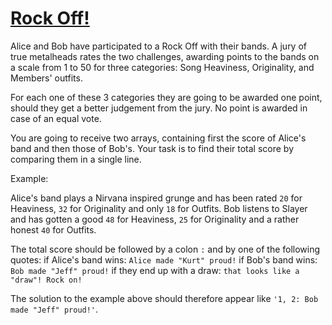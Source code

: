 # [Rock Off!](https://www.codewars.com/kata/rock-off "https://www.codewars.com/kata/5b097da6c3323ac067000036")

Alice and Bob have participated to a Rock Off with their bands. A jury of true metalheads rates the two challenges, awarding points to the bands on a scale from 1 to 50 for three categories: Song Heaviness, Originality, and Members' outfits.

For each one of these 3 categories they are going to be awarded one point, should they get a better judgement from the jury. No point is awarded in case of an equal vote.

You are going to receive two arrays, containing first the score of Alice's band and then those of Bob's. Your task is to find their total score by comparing them in a single line. 

Example:

Alice's band plays a Nirvana inspired grunge and has been rated 
``20`` for Heaviness, 
``32`` for Originality and only 
``18`` for Outfits.
Bob listens to Slayer and has gotten a good 
``48`` for Heaviness, 
``25`` for Originality and a rather honest 
``40`` for Outfits.

The total score should be followed by a colon ```:``` and by one of the following quotes:
if Alice's band wins: ```Alice made "Kurt" proud!```
if Bob's band wins: ```Bob made "Jeff" proud!```
if they end up with a draw: ```that looks like a "draw"! Rock on!```

The solution to the example above should therefore appear like 
``'1, 2: Bob made "Jeff" proud!'``.